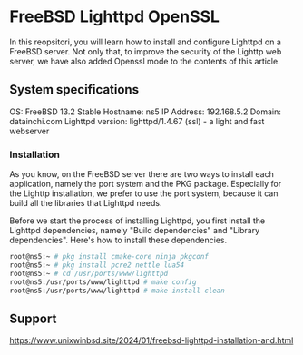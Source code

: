 # FreeBSD Lighttpd OpenSSL
In this reopsitori, you will learn how to install and configure Lighttpd on a FreeBSD server. Not only that, to improve the security of the Lighttp web server, we have also added Openssl mode to the contents of this article.

## System specifications

OS: FreeBSD 13.2 Stable
Hostname: ns5
IP Address: 192.168.5.2
Domain: datainchi.com
Lighttpd version: lighttpd/1.4.67 (ssl) - a light and fast webserver

### Installation
As you know, on the FreeBSD server there are two ways to install each application, namely the port system and the PKG package. Especially for the Lighttp installation, we prefer to use the port system, because it can build all the libraries that Lighttpd needs.

Before we start the process of installing Lighttpd, you first install the Lighttpd dependencies, namely "Build dependencies" and "Library dependencies". Here's how to install these dependencies.
``` bash
root@ns5:~ # pkg install cmake-core ninja pkgconf
root@ns5:~ # pkg install pcre2 nettle lua54
root@ns5:~ # cd /usr/ports/www/lighttpd
root@ns5:/usr/ports/www/lighttpd # make config
root@ns5:/usr/ports/www/lighttpd # make install clean
```

## Support
https://www.unixwinbsd.site/2024/01/freebsd-lighttpd-installation-and.html
